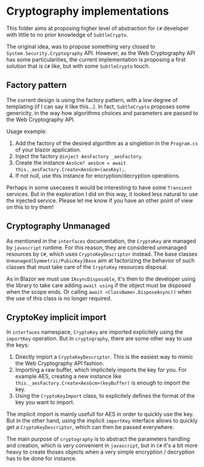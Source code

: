 ﻿# Cryptography implementations

This folder aims at proposing higher level of abstraction for `C#` developer
with little to no prior knowledge of `SubtleCrypto`.

The original idea, was to propose something very closed to `System.Security.Cryptography` API.
However, as the Web Cryptography API has some particularities, the current implementation
is proposing a first solution that is `C#` like, but with some `SubtleCrypto` touch.


## Factory pattern

The current design is using the factory pattern, with a low degree of templating (if I can say it like this...).
In fact, `SubtleCrypto` proposes some genericity, in the way how algorithms choices and parameters are passed
to the Web Cryptography API.

Usage example:

1. Add the factory of the desired algorithm as a singletion in the `Program.cs` of your blazor application.
2. Inject the factory `@inject AesFactory _aesFactory`.
3. Create the instance `AesGcm? aesGcm = await this._aesFactory.Create<AesGcm>(aesKey);`.
4. If not null, use this instance for encryption/decryption operations.

Perhaps in some usecases it would be interesting to have some `Transient` services.
But in the exploration I did on this way, it looked less natural to use the injected service.
Please let me know if you have an other point of view on this to try them!

## Cryptography Unmanaged

As mentioned in the `interfaces` documentation, the `CryptoKey` are managed by `javascript` runtime.
For this reason, they are considered unmanaged resources by `C#`, which uses `CryptoKeyDescriptor` instead.
The base classes `Unmanaged[Symmetric/PubicKey]Base` aim at factorizing the behavior of such classes that
must take care of the `CryptoKey` resources disposal.

As in Blazor we must use `IAsyncDisposable`, it's then to the developer using the library
to take care adding `await using` if the object must be disposed when the scope ends.
Or calling `await <ClassName>.DisposeAsync()` when the use of this class is no longer required.


## CryptoKey implicit import

In `interfaces` namespace, `CryptoKey` are imported explicitely using the `importKey` operation.
But in `cryptography`, there are some other way to use the keys:

1. Directly import a `CryptoKeyDescriptor`. This is the easiest way to mimic the Web Cryptography API fashion.
2. Importing a raw buffer, which implicitely imports the key for you. For example AES, creating a new instance
like `this._aesFactory.Create<AesGcm>(keyBuffer)` is enough to import the key.
3. Using the `CryptoKeyImport` class, to explicitely defines the format of the key you want to import.

The implicit import is mainly usefull for AES in order to quickly use the key. But in the other hand,
using the implicit `importKey` interface allows to quickly get a `CryptoKeyDescriptor`, which can then be passed
everywhere.

The main purpose of `cryptography` is to abstract the parameters handling and creation, which
is very convenient in `javascript`, but in `C#` it's a bit more heavy to create thoses objects
when a very simple encryption / decryption has to be done for instance.
